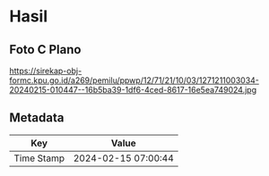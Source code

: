# Hasil

## Foto C Plano

https://sirekap-obj-formc.kpu.go.id/a269/pemilu/ppwp/12/71/21/10/03/1271211003034-20240215-010447--16b5ba39-1df6-4ced-8617-16e5ea749024.jpg


## Metadata

| Key        | Value               |
| ---------- | ------------------- |
| Time Stamp | 2024-02-15 07:00:44 |




